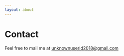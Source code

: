 ```yaml
---
layout: about
---
```


# Contact

Feel free to mail me at [unknownuserid2018@gmail.com](mailto:unknownuserid2018@gmail.com)
